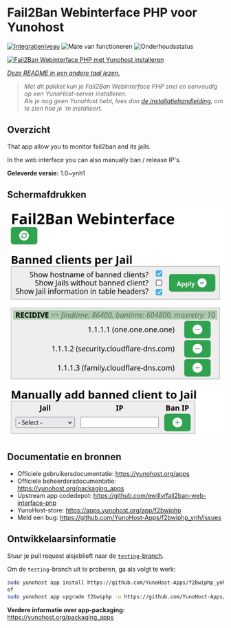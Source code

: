 <!--
NB: Deze README is automatisch gegenereerd door <https://github.com/YunoHost/apps/tree/master/tools/readme_generator>
Hij mag NIET handmatig aangepast worden.
-->

# Fail2Ban Webinterface PHP voor Yunohost

[![Integratieniveau](https://dash.yunohost.org/integration/f2bwiphp.svg)](https://ci-apps.yunohost.org/ci/apps/f2bwiphp/) ![Mate van functioneren](https://ci-apps.yunohost.org/ci/badges/f2bwiphp.status.svg) ![Onderhoudsstatus](https://ci-apps.yunohost.org/ci/badges/f2bwiphp.maintain.svg)

[![Fail2Ban Webinterface PHP met Yunohost installeren](https://install-app.yunohost.org/install-with-yunohost.svg)](https://install-app.yunohost.org/?app=f2bwiphp)

*[Deze README in een andere taal lezen.](./ALL_README.md)*

> *Met dit pakket kun je Fail2Ban Webinterface PHP snel en eenvoudig op een YunoHost-server installeren.*  
> *Als je nog geen YunoHost hebt, lees dan [de installatiehandleiding](https://yunohost.org/install), om te zien hoe je 'm installeert.*

## Overzicht

That app allow you to monitor fail2ban and its jails.

In the web interface you can also manually ban / release IP's.


**Geleverde versie:** 1.0~ynh1

## Schermafdrukken

![Schermafdrukken van Fail2Ban Webinterface PHP](./doc/screenshots/screenshot.jpg)

## Documentatie en bronnen

- Officiele gebruikersdocumentatie: <https://yunohost.org/apps>
- Officiele beheerdersdocumentatie: <https://yunohost.org/packaging_apps>
- Upstream app codedepot: <https://github.com/ewilly/fail2ban-web-interface-php>
- YunoHost-store: <https://apps.yunohost.org/app/f2bwiphp>
- Meld een bug: <https://github.com/YunoHost-Apps/f2bwiphp_ynh/issues>

## Ontwikkelaarsinformatie

Stuur je pull request alsjeblieft naar de [`testing`-branch](https://github.com/YunoHost-Apps/f2bwiphp_ynh/tree/testing).

Om de `testing`-branch uit te proberen, ga als volgt te werk:

```bash
sudo yunohost app install https://github.com/YunoHost-Apps/f2bwiphp_ynh/tree/testing --debug
of
sudo yunohost app upgrade f2bwiphp -u https://github.com/YunoHost-Apps/f2bwiphp_ynh/tree/testing --debug
```

**Verdere informatie over app-packaging:** <https://yunohost.org/packaging_apps>
